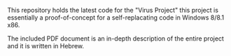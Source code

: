 This repository holds the latest code for the "Virus Project"
this project is essentially a proof-of-concept for a self-replacating code in Windows 8/8.1 x86.

The included PDF document is an in-depth description of the entire project and it is written in Hebrew.
